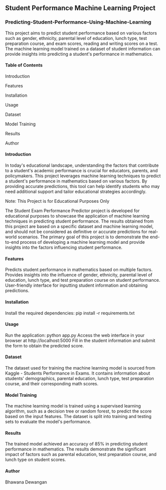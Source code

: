 ## Student Performance Machine Learning Project
### Predicting-Student-Performance-Using-Machine-Learning
This project aims to predict student performance based on various factors such as gender, ethnicity, parental level of education, lunch type, test preparation course, and exam scores, reading and writing scores on a test. The machine learning model trained on a dataset of student information can provide insights into predicting a student's performance in mathematics.

#### Table of Contents

Introduction

Features

Installation

Usage

Dataset

Model Training

Results

Author

#### Introduction

In today's educational landscape, understanding the factors that contribute to a student's academic performance is crucial for educators, parents, and policymakers. This project leverages machine learning techniques to predict a student's performance in mathematics based on various factors. By providing accurate predictions, this tool can help identify students who may need additional support and tailor educational strategies accordingly.

Note: This Project is for Educational Purposes Only

The Student Exam Performance Predictor project is developed for educational purposes to showcase the application of machine learning techniques in predicting student performance. The results obtained from this project are based on a specific dataset and machine learning model, and should not be considered as definitive or accurate predictions for real-world scenarios. The primary goal of this project is to demonstrate the end-to-end process of developing a machine learning model and provide insights into the factors influencing student performance.

#### Features

Predicts student performance in mathematics based on multiple factors.
Provides insights into the influence of gender, ethnicity, parental level of education, lunch type, and test preparation course on student performance.
User-friendly interface for inputting student information and obtaining predictions.

#### Installation

Install the required dependencies: pip install -r requirements.txt

#### Usage

Run the application: python app.py
Access the web interface in your browser at http://localhost:5000
Fill in the student information and submit the form to obtain the predicted score.

#### Dataset

The dataset used for training the machine learning model is sourced from Kaggle - Students Performance in Exams. It contains information about students' demographics, parental education, lunch type, test preparation course, and their corresponding math scores.

#### Model Training

The machine learning model is trained using a supervised learning algorithm, such as a decision tree or random forest, to predict the score based on the input features. The dataset is split into training and testing sets to evaluate the model's performance.

#### Results

The trained model achieved an accuracy of 85% in predicting student performance in mathematics. The results demonstrate the significant impact of factors such as parental education, test preparation course, and lunch type on student scores.

#### Author

Bhawana Dewangan

